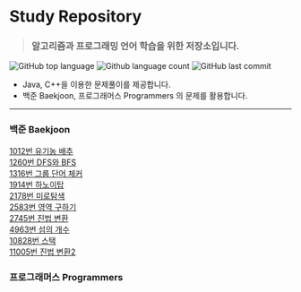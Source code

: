 # Study Repository
> ### 알고리즘과 프로그래밍 언어 학습을 위한 저장소입니다.
![GitHub top language](https://img.shields.io/github/languages/top/lm040466/1day1commit.svg?color=darkgreen&logo=java)  ![Github language count](https://img.shields.io/github/languages/count/lm040466/1day1commit.svg?) ![GitHub last commit](https://img.shields.io/github/last-commit/lm040466/1day1commit.svg?color=cc33ff) 
* Java, C++을 이용한 문제풀이를 제공합니다.
* 백준 Baekjoon, 프로그래머스 Programmers 의 문제를 활용합니다.
***
### 백준 Baekjoon
[1012번     유기농 배추](https://github.com/lm040466/1day1commit/tree/master/Baekjoon/No1012)  
[1260번     DFS와 BFS](https://github.com/lm040466/1day1commit/tree/master/Baekjoon/No1260)  
[1316번     그룹 단어 체커](https://github.com/lm040466/1day1commit/tree/master/Baekjoon/No1316)  
[1914번     하노이탑](https://github.com/lm040466/1day1commit/tree/master/Baekjoon/No1914)  
[2178번     미로탐색](https://github.com/lm040466/1day1commit/tree/master/Baekjoon/No2178)  
[2583번     영역 구하기](https://github.com/lm040466/1day1commit/tree/master/Baekjoon/No2583)  
[2745번     진법 변환](https://github.com/lm040466/1day1commit/tree/master/Baekjoon/No2745)  
[4963번     섬의 개수](https://github.com/lm040466/1day1commit/tree/master/Baekjoon/No4963)  
[10828번    스택](https://github.com/lm040466/1day1commit/tree/master/Baekjoon/No10828)  
[11005번    진법 변환2](https://github.com/lm040466/1day1commit/tree/master/Baekjoon/No11005)  

### 프로그래머스 Programmers
